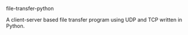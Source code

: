file-transfer-python

A client-server based file transfer program using UDP and TCP written in Python.
